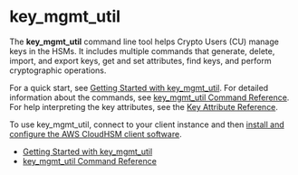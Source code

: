 # key\_mgmt\_util<a name="key_mgmt_util"></a>

The **key\_mgmt\_util** command line tool helps Crypto Users \(CU\) manage keys in the HSMs\. It includes multiple commands that generate, delete, import, and export keys, get and set attributes, find keys, and perform cryptographic operations\. 

For a quick start, see [Getting Started with key\_mgmt\_util](key_mgmt_util-getting-started.md)\. For detailed information about the commands, see [key\_mgmt\_util Command Reference](key_mgmt_util-reference.md)\. For help interpreting the key attributes, see the [Key Attribute Reference](key-attribute-table.md)\. 

To use key\_mgmt\_util, connect to your client instance and then [install and configure the AWS CloudHSM client software](install-and-configure-client.md)\.


+ [Getting Started with key\_mgmt\_util](key_mgmt_util-getting-started.md)
+ [key\_mgmt\_util Command Reference](key_mgmt_util-reference.md)